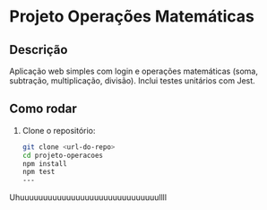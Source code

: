# Projeto Operações Matemáticas

## Descrição
Aplicação web simples com login e operações matemáticas (soma, subtração, multiplicação, divisão). Inclui testes unitários com Jest.

## Como rodar

1. Clone o repositório:
   ```bash
   git clone <url-do-repo>
   cd projeto-operacoes
   npm install
   npm test
   ---
   
Uhuuuuuuuuuuuuuuuuuuuuuuuuuuuuuullll
